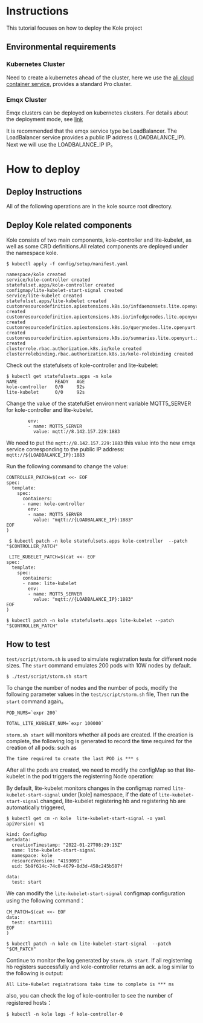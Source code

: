 # Instructions

This tutorial focuses on how to deploy the Kole project

## Environmental requirements

### Kubernetes Cluster

Need to create a kubernetes ahead of the cluster, here we use the [ali cloud container service](https://cs.console.aliyun.com/), provides a standard  Pro cluster.

### Emqx Cluster
Emqx clusters can be deployed on kubernetes clusters. For details about the deployment mode, see [link](https://www.emqx.com/zh/blog/rapidly-deploy-emqx-clusters-on-kubernetes-via-helm)

It is recommended that the emqx service type be LoadBalancer. The LoadBalancer service provides a public IP address (LOADBALANCE_IP). Next we will use the LOADBALANCE_IP IP。

# How to deploy

## Deploy Instructions

All of the following operations are in the kole source root directory.

##  Deploy Kole related components

Kole consists of two main components, kole-controller and lite-kubelet, as well as some CRD definitions.All related components are deployed under the namespace kole.

``` 
$ kubectl apply -f config/setup/manifest.yaml

namespace/kole created
service/kole-controller created
statefulset.apps/kole-controller created
configmap/lite-kubelet-start-signal created
service/lite-kubelet created
statefulset.apps/lite-kubelet created
customresourcedefinition.apiextensions.k8s.io/infdaemonsets.lite.openyurt.io created
customresourcedefinition.apiextensions.k8s.io/infedgenodes.lite.openyurt.io created
customresourcedefinition.apiextensions.k8s.io/querynodes.lite.openyurt.io created
customresourcedefinition.apiextensions.k8s.io/summaries.lite.openyurt.io created
clusterrole.rbac.authorization.k8s.io/kole created
clusterrolebinding.rbac.authorization.k8s.io/kole-rolebinding created
```


Check out the statefulsets of kole-controller and lite-kubelet:

``` 
$ kubectl get statefulsets.apps -n kole
NAME              READY   AGE
kole-controller   0/0     92s
lite-kubelet      0/0     92s
```

Change the value of the statefulSet environment variable MQTT5_SERVER for kole-controller and lite-kubelet.

```
        env:
        - name: MQTT5_SERVER
          value: mqtt://8.142.157.229:1883
```

We need to put the `mqtt://8.142.157.229:1883` this value into the new emqx service corresponding to the public IP address: `mqtt://${LOADBALANCE_IP}:1883`

Run the following command to change the value:

```
CONTROLLER_PATCH=$(cat <<- EOF
spec:
  template:
    spec:
      containers:
      - name: kole-controller
        env:
        - name: MQTT5_SERVER
          value: "mqtt://{LOADBALANCE_IP}:1883"
EOF
)

 $ kubectl patch -n kole statefulsets.apps kole-controller  --patch "$CONTROLLER_PATCH"
 
 LITE_KUBELET_PATCH=$(cat <<- EOF
spec:
  template:
    spec:
      containers:
      - name: lite-kubelet
        env:
        - name: MQTT5_SERVER
          value: "mqtt://{LOADBALANCE_IP}:1883"
EOF
)
 
$ kubectl patch -n kole statefulsets.apps lite-kubelet --patch "$CONTROLLER_PATCH"

```

## How to test


`test/script/storm.sh` is used to simulate registration tests for different node sizes. The `start` command emulates 200 pods with 10W nodes by default.

```
$ ./test/script/storm.sh start

```

To change the number of nodes and the number of pods, modify the following parameter values in the `test/script/storm.sh`  file, Then run the `start` command again。

```
POD_NUMS=`expr 200`

TOTAL_LITE_KUBELET_NUM=`expr 100000`
```

`storm.sh start` will monitors whether all pods are created. If the creation is complete, the following log is generated to record the time required for the creation of all pods: such as


```
The time required to create the last POD is *** s
```

After all the pods are created, we need to modify the configMap so that lite-kubelet in the pod triggers the registerring Node operation:

By default, lite-kubelet monitors changes in the configmap named `lite-kubelet-start-signal` under [kole] namespace, if the date of `lite-kubelet-start-signal`  changed, lite-kubelet registering hb and registering hb are automatically triggered,


```
$ kubectl get cm -n kole  lite-kubelet-start-signal -o yaml
apiVersion: v1

kind: ConfigMap
metadata:
  creationTimestamp: "2022-01-27T08:29:15Z"
  name: lite-kubelet-start-signal
  namespace: kole
  resourceVersion: "4193091"
  uid: 5b9f614c-74c0-4679-8d3d-458c245b587f
  
data:
  test: start
```


We can modify the `lite-kubelet-start-signal` configmap configuration using the following command：

```
CM_PATCH=$(cat <<- EOF
data:
  test: start1111
EOF
)

$ kubectl patch -n kole cm lite-kubelet-start-signal  --patch "$CM_PATCH"
```



Continue to monitor the log generated by `storm.sh start`. If all registerring hb registers successfully and kole-controller returns an ack. a log similar to the following is output:

```
All Lite-Kubelet registrations take time to complete is *** ms

```


also, you can check the log of kole-controller to see the number of registered hosts：

```
$ kubectl -n kole logs -f kole-controller-0
```






